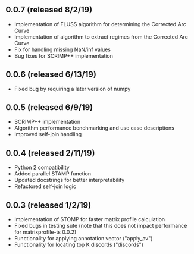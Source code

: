 ## 0.0.7 (released 8/2/19)
- Implementation of FLUSS algorithm for determining the Corrected Arc Curve
- Implementation of algorithm to extract regimes from the Corrected Arc Curve
- Fix for handling missing NaN/inf values
- Bug fixes for SCRIMP++ implementation


## 0.0.6 (released 6/13/19)
- Fixed bug by requiring a later version of numpy

## 0.0.5 (released 6/9/19)
- SCRIMP++ implementation
- Algorithm performance benchmarking and use case descriptions
- Improved self-join handling


## 0.0.4 (released 2/11/19)
- Python 2 compatibility
- Added parallel STAMP function
- Updated docstrings for better interpretability
- Refactored self-join logic

## 0.0.3 (released 1/2/19)
- Implementation of STOMP for faster matrix profile calculation
- Fixed bugs in testing sute (note that this does not impact performance for matrixprofile-ts 0.0.2)
- Functionality for applying annotation vector ("apply_av")
- Functionality for locating top K discords ("discords")
